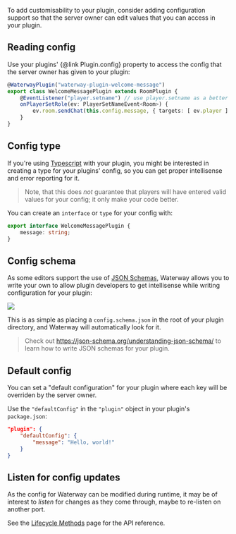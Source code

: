 To add customisability to your plugin, consider adding configuration support so that the server owner can edit values that you can access in your plugin.

## Reading config
Use your plugins' {@link Plugin.config} property to access the config that the server owner has given to your plugin:
```ts
@WaterwayPlugin("waterway-plugin-welcome-message")
export class WelcomeMessagePlugin extends RoomPlugin {
    @EventListener("player.setname") // use player.setname as a better indiciator for a player being "ready"
    onPlayerSetRole(ev: PlayerSetNameEvent<Room>) {
        ev.room.sendChat(this.config.message, { targets: [ ev.player ] });
    }
}
```

## Config type
If you're using [Typescript](https://www.typescriptlang.org/) with your plugin, you might be interested in creating a type for your plugins' config, so you can get proper intellisense and error reporting for it.

> Note, that this does _not_ guarantee that players will have entered valid values for your config; it only make your code better.

You can create an `interface` or `type` for your config with:
```ts
export interface WelcomeMessagePlugin {
    message: string;
}
```

## Config schema
As some editors support the use of [JSON Schemas](https://json-schema.org), Waterway allows you to write your own to allow plugin developers to get intellisense while writing configuration for your plugin:

![](https://i.imgur.com/E8ejhKb.gif)

This is as simple as placing a `config.schema.json` in the root of your plugin directory, and Waterway will automatically look for it.

> Check out https://json-schema.org/understanding-json-schema/ to learn how to write JSON schemas for your plugin.

## Default config
You can set a "default configuration" for your plugin where each key will be overriden by the server owner.

Use the `"defaultConfig"` in the `"plugin"` object in your plugin's `package.json`:
```json
"plugin": {
    "defaultConfig": {
        "message": "Hello, world!"
    }
}
```


## Listen for config updates
As the config for Waterway can be modified during runtime, it may be of interest to _listen_ for changes as they come through, maybe to re-listen on another port.

See the [Lifecycle Methods](https://waterway.js.org/pages/plugins/lifecycle-methods.html#onconfigupdateoldconfig-any-newconfig-any) page for the API reference.
